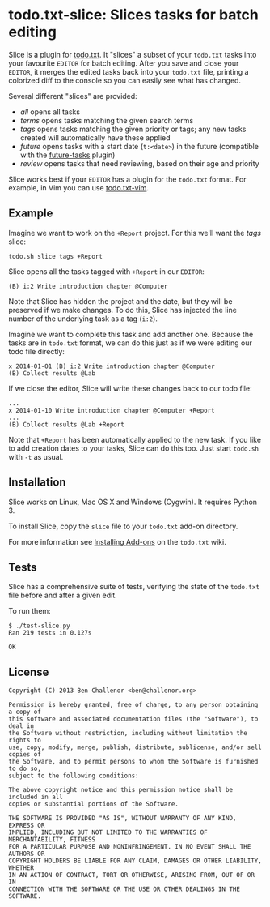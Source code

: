 todo.txt-slice: Slices tasks for batch editing
============================================================

Slice is a plugin for [todo.txt](http://todotxt.com/). It "slices" a subset of your `todo.txt` tasks into your favourite `EDITOR` for batch editing. After you save and close your `EDITOR`, it merges the edited tasks back into your `todo.txt` file, printing a colorized diff to the console so you can easily see what has changed.

Several different "slices" are provided:

- _all_ opens all tasks
- _terms_ opens tasks matching the given search terms
- _tags_ opens tasks matching the given priority or tags; any new tasks created will automatically have these applied
- _future_ opens tasks with a start date (`t:<date>`) in the future (compatible with the [future-tasks](https://github.com/ginatrapani/todo.txt-cli/wiki/Todo.sh-Add-on-Directory#future-tasks) plugin)
- _review_ opens tasks that need reviewing, based on their age and priority

Slice works best if your `EDITOR` has a plugin for the `todo.txt` format. For example, in Vim you can use [todo.txt-vim](https://github.com/freitass/todo.txt-vim).


Example
-------

Imagine we want to work on the `+Report` project. For this we'll want the _tags_ slice:

```
todo.sh slice tags +Report
```

Slice opens all the tasks tagged with `+Report` in our `EDITOR`:

```
(B) i:2 Write introduction chapter @Computer
```

Note that Slice has hidden the project and the date, but they will be preserved if we make changes. To do this, Slice has injected the line number of the underlying task as a tag (`i:2`).

Imagine we want to complete this task and add another one. Because the tasks are in `todo.txt` format, we can do this just as if we were editing our todo file directly:

```
x 2014-01-01 (B) i:2 Write introduction chapter @Computer
(B) Collect results @Lab
```

If we close the editor, Slice will write these changes back to our todo file:

```
...
x 2014-01-10 Write introduction chapter @Computer +Report
...
(B) Collect results @Lab +Report
```

Note that `+Report` has been automatically applied to the new task. If you like to add creation dates to your tasks, Slice can do this too. Just start `todo.sh` with `-t` as usual.


Installation
------------

Slice works on Linux, Mac OS X and Windows (Cygwin). It requires Python 3.

To install Slice, copy the `slice` file to your `todo.txt` add-on directory.

For more information see [Installing Add-ons](https://github.com/ginatrapani/todo.txt-cli/wiki/Creating-and-Installing-Add-ons#installing-add-ons) on the `todo.txt` wiki.


Tests
-----

Slice has a comprehensive suite of tests, verifying the state of the `todo.txt` file before and after a given edit.

To run them:

```
$ ./test-slice.py
Ran 219 tests in 0.127s

OK
```


License
-------

    Copyright (C) 2013 Ben Challenor <ben@challenor.org>

    Permission is hereby granted, free of charge, to any person obtaining a copy of
    this software and associated documentation files (the "Software"), to deal in
    the Software without restriction, including without limitation the rights to
    use, copy, modify, merge, publish, distribute, sublicense, and/or sell copies of
    the Software, and to permit persons to whom the Software is furnished to do so,
    subject to the following conditions:

    The above copyright notice and this permission notice shall be included in all
    copies or substantial portions of the Software.

    THE SOFTWARE IS PROVIDED "AS IS", WITHOUT WARRANTY OF ANY KIND, EXPRESS OR
    IMPLIED, INCLUDING BUT NOT LIMITED TO THE WARRANTIES OF MERCHANTABILITY, FITNESS
    FOR A PARTICULAR PURPOSE AND NONINFRINGEMENT. IN NO EVENT SHALL THE AUTHORS OR
    COPYRIGHT HOLDERS BE LIABLE FOR ANY CLAIM, DAMAGES OR OTHER LIABILITY, WHETHER
    IN AN ACTION OF CONTRACT, TORT OR OTHERWISE, ARISING FROM, OUT OF OR IN
    CONNECTION WITH THE SOFTWARE OR THE USE OR OTHER DEALINGS IN THE SOFTWARE.


